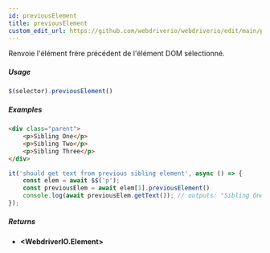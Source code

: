 ```yaml
---
id: previousElement
title: previousElement
custom_edit_url: https://github.com/webdriverio/webdriverio/edit/main/packages/webdriverio/src/commands/element/previousElement.ts
---
```


Renvoie l'élément frère précédent de l'élément DOM sélectionné.

##### Usage

```js
$(selector).previousElement()
```

##### Examples

```html title="index.html"
<div class="parent">
    <p>Sibling One</p>
    <p>Sibling Two</p>
    <p>Sibling Three</p>
</div>
```

```js title="previousElement.js"
it('should get text from previous sibling element', async () => {
    const elem = await $$('p');
    const previousElem = await elem[1].previousElement()
    console.log(await previousElem.getText()); // outputs: "Sibling One"
});
```

##### Returns

- **&lt;WebdriverIO.Element&gt;**
